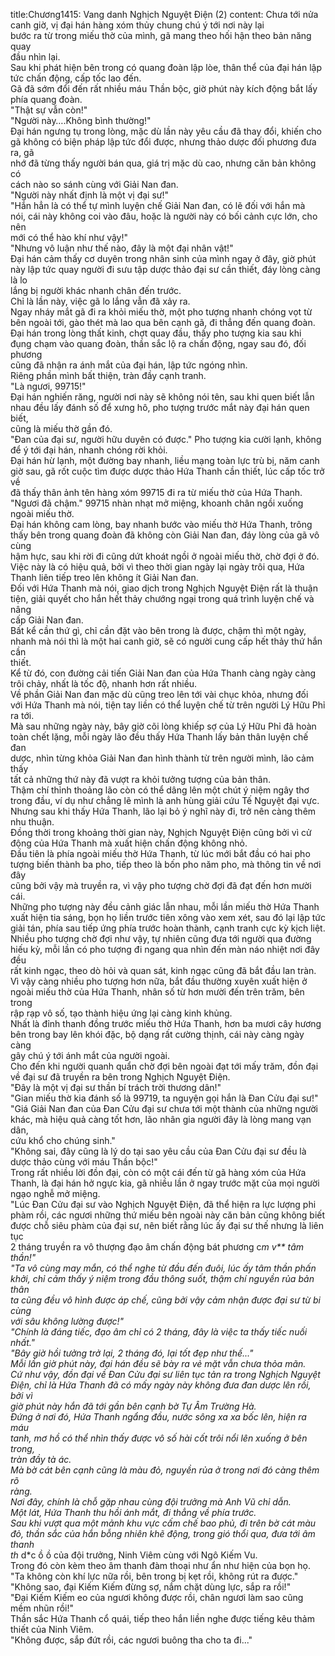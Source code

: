 title:Chương1415: Vang danh Nghịch Nguyệt Điện (2)
content:
Chưa tới nửa canh giờ, vị đại hán hàng xóm thủy chung chú ý tới nơi này lại<br>bước ra từ trong miếu thờ của mình, gã mang theo hối hận theo bản năng quay<br>đầu nhìn lại.<br>Sau khi phát hiện bên trong có quang đoàn lập lòe, thân thể của đại hán lập<br>tức chấn động, cấp tốc lao đến.<br>Gã đã sớm đổi đến rất nhiều máu Thần bộc, giờ phút này kích động bắt lấy<br>phía quang đoàn.<br>"Thật sự vẫn còn!"<br>"Người này….Không bình thường!"<br>Đại hán ngưng tụ trong lòng, mặc dù lần này yêu cầu đã thay đổi, khiến cho<br>gã không có biện pháp lập tức đổi được, nhưng thảo dược đối phương đưa ra, gã<br>nhớ đã từng thấy người bán qua, giá trị mặc dù cao, nhưng căn bản không có<br>cách nào so sánh cùng với Giải Nan đan.<br>"Người này nhất định là một vị đại sư!"<br>"Hắn hẳn là có thể tự mình luyện chế Giải Nan đan, có lẽ đối với hắn mà<br>nói, cái này không coi vào đâu, hoặc là người này có bối cảnh cực lớn, cho nên<br>mới có thể hào khí như vậy!"<br>"Nhưng vô luận như thế nào, đây là một đại nhân vật!"<br>Đại hán cảm thấy cơ duyên trong nhân sinh của mình ngay ở đây, giờ phút<br>này lập tức quay người đi sưu tập dược thảo đại sư cần thiết, đáy lòng càng là lo<br>lắng bị người khác nhanh chân đến trước.<br>Chỉ là lần này, việc gã lo lắng vẫn đã xảy ra.<br>Ngay nháy mắt gã đi ra khỏi miếu thờ, một pho tượng nhanh chóng vọt từ<br>bên ngoài tới, gào thét mà lao qua bên cạnh gã, đi thẳng đến quang đoàn.<br>Đại hán trong lòng thất kinh, chợt quay đầu, thấy pho tượng kia sau khi<br>đụng chạm vào quang đoàn, thần sắc lộ ra chấn động, ngay sau đó, đối phương<br>cũng đã nhận ra ánh mắt của đại hán, lập tức ngóng nhìn.<br>Riêng phần mình bất thiện, tràn đầy cạnh tranh.<br>"Là ngươi, 99715!"<br>Đại hán nghiến răng, người nơi này sẽ không nói tên, sau khi quen biết lẫn<br>nhau đều lấy đánh số để xưng hô, pho tượng trước mắt này đại hán quen biết,<br>cũng là miếu thờ gần đó.<br>"Đan của đại sư, người hữu duyên có được." Pho tượng kia cười lạnh, không<br>để ý tới đại hán, nhanh chóng rời khỏi.<br>Đại hán hừ lạnh, một đường bay nhanh, liều mạng toàn lực trù bị, năm canh<br>giờ sau, gã rốt cuộc tìm được dược thảo Hứa Thanh cần thiết, lúc cấp tốc trở về<br>đã thấy thân ảnh tên hàng xóm 99715 đi ra từ miếu thờ của Hứa Thanh.<br>"Ngươi đã chậm." 99715 nhàn nhạt mở miệng, khoanh chân ngồi xuống<br>ngoài miếu thờ.<br>Đại hán không cam lòng, bay nhanh bước vào miếu thờ Hứa Thanh, trông<br>thấy bên trong quang đoàn đã không còn Giải Nan đan, đáy lòng của gã vô cùng<br>hậm hực, sau khi rời đi cũng dứt khoát ngồi ở ngoài miếu thờ, chờ đợi ở đó.<br>Việc này là có hiệu quả, bởi vì theo thời gian ngày lại ngày trôi qua, Hứa<br>Thanh liên tiếp treo lên không ít Giải Nan đan.<br>Đối với Hứa Thanh mà nói, giao dịch trong Nghịch Nguyệt Điện rất là thuận<br>tiện, giải quyết cho hắn hết thảy chướng ngại trong quá trình luyện chế và nâng<br>cấp Giải Nan đan.<br>Bất kể cần thứ gì, chỉ cần đặt vào bên trong là được, chậm thì một ngày,<br>nhanh mà nói thì là một hai canh giờ, sẽ có người cung cấp hết thảy thứ hắn cần<br>thiết.<br>Kể từ đó, con đường cải tiến Giải Nan đan của Hứa Thanh càng ngày càng<br>trôi chảy, nhất là tốc độ, nhanh hơn rất nhiều.<br>Về phần Giải Nan đan mặc dù cũng treo lên tới vài chục khỏa, nhưng đối<br>với Hứa Thanh mà nói, tiện tay liền có thể luyện chế từ trên người Lý Hữu Phỉ<br>ra tới.<br>Mà sau những ngày này, bây giờ cõi lòng khiếp sợ của Lý Hữu Phỉ đã hoàn<br>toàn chết lặng, mỗi ngày lão đều thấy Hứa Thanh lấy bản thân luyện chế đan<br>dược, nhìn từng khỏa Giải Nan đan hình thành từ trên người mình, lão cảm thấy<br>tất cả những thứ này đã vượt ra khỏi tưởng tượng của bản thân.<br>Thậm chí thỉnh thoảng lão còn có thể dâng lên một chút ý niệm ngây thơ<br>trong đầu, ví dụ như chẳng lẽ mình là anh hùng giải cứu Tế Nguyệt đại vực.<br>Nhưng sau khi thấy Hứa Thanh, lão lại bỏ ý nghĩ này đi, trở nên càng thêm<br>nhu thuận.<br>Đồng thời trong khoảng thời gian này, Nghịch Nguyệt Điện cũng bởi vì cử<br>động của Hứa Thanh mà xuất hiện chấn động không nhỏ.<br>Đầu tiên là phía ngoài miếu thờ Hứa Thanh, từ lúc mới bắt đầu có hai pho<br>tượng biến thành ba pho, tiếp theo là bốn pho năm pho, mà thông tin về nơi đây<br>cũng bởi vậy mà truyền ra, vì vậy pho tượng chờ đợi đã đạt đến hơn mười cái.<br>Những pho tượng này đều cảnh giác lẫn nhau, mỗi lần miếu thờ Hứa Thanh<br>xuất hiện tia sáng, bọn họ liền trước tiên xông vào xem xét, sau đó lại lập tức<br>giải tán, phía sau tiếp ứng phía trước hoàn thành, cạnh tranh cực kỳ kịch liệt.<br>Nhiều pho tượng chờ đợi như vậy, tự nhiên cũng đưa tới người qua đường<br>hiếu kỳ, mỗi lần có pho tượng đi ngang qua nhìn đến màn náo nhiệt nơi đây đều<br>rất kinh ngạc, theo dò hỏi và quan sát, kinh ngạc cũng đã bắt đầu lan tràn.<br>Vì vậy càng nhiều pho tượng hơn nữa, bắt đầu thường xuyên xuất hiện ở<br>ngoài miếu thờ của Hứa Thanh, nhân số từ hơn mười đến trên trăm, bên trong<br>rập rạp vô số, tạo thành hiệu ứng lại càng kinh khủng.<br>Nhất là đỉnh thanh đồng trước miếu thờ Hứa Thanh, hơn ba mươi cây hương<br>bên trong bay lên khói đặc, bộ dạng rất cường thịnh, cái này càng ngày càng<br>gây chú ý tới ánh mắt của người ngoài.<br>Cho đến khi người quanh quẩn chờ đợi bên ngoài đạt tới mấy trăm, đồn đại<br>về đại sư đã truyền ra bên trong Nghịch Nguyệt Điện.<br>"Đây là một vị đại sư thần bí trách trời thương dân!"<br>"Gian miếu thờ kia đánh số là 99719, ta nguyện gọi hắn là Đan Cửu đại sư!"<br>"Giá Giải Nan đan của Đan Cửu đại sư chưa tới một thành của những người<br>khác, mà hiệu quả càng tốt hơn, lão nhân gia người đây là lòng mang vạn dân,<br>cứu khổ cho chúng sinh."<br>"Không sai, đây cũng là lý do tại sao yêu cầu của Đan Cửu đại sư đều là<br>dược thảo cùng với máu Thần bộc!"<br>Trong rất nhiều lời đồn đại, còn có một cái đến từ gã hàng xóm của Hứa<br>Thanh, là đại hán hở ngực kia, gã nhiều lần ở ngay trước mặt của mọi người<br>ngạo nghễ mở miệng.<br>"Lúc Đan Cửu đại sư vào Nghịch Nguyệt Điện, đã thể hiện ra lực lượng phi<br>phàm rồi, các ngươi những thứ miếu bên ngoài này căn bản cũng không biết<br>được chỗ siêu phàm của đại sư, nên biết rằng lúc ấy đại sư thế nhưng là liên tục<br>2 tháng truyền ra vô thượng đạo âm chấn động bát phương c*m v** tâm thần!"<br>"Ta vô cùng may mắn, có thể nghe từ đầu đến đuôi, lúc ấy tâm thần phấn<br>khởi, chỉ cảm thấy ý niệm trong đầu thông suốt, thậm chí nguyền rủa bản thân<br>ta cũng đều vô hình được áp chế, cũng bởi vậy cảm nhận được đại sư từ bi cùng<br>với sâu không lường được!"<br>"Chính là đáng tiếc, đạo âm chỉ có 2 tháng, đây là việc ta thấy tiếc nuối<br>nhất."<br>"Bây giờ hồi tưởng trở lại, 2 tháng đó, lại tốt đẹp như thế..."<br>Mỗi lần giờ phút này, đại hán đều sẽ bày ra vẻ mặt vẫn chưa thỏa mãn.<br>Cứ như vậy, đồn đại về Đan Cửu đại sư liên tục tản ra trong Nghịch Nguyệt<br>Điện, chỉ là Hứa Thanh đã có mấy ngày này không đưa đan dược lên rồi, bởi vì<br>giờ phút này hắn đã tới gần bên cạnh bờ Tự Âm Trường Hà.<br>Đứng ở nơi đó, Hứa Thanh ngẩng đầu, nước sông xa xa bốc lên, hiện ra máu<br>tanh, mơ hồ có thể nhìn thấy được vô số hài cốt trôi nổi lên xuống ở bên trong,<br>tràn đầy tà ác.<br>Mà bờ cát bên cạnh cũng là màu đỏ, nguyền rủa ở trong nơi đó càng thêm rõ<br>ràng.<br>Nơi đây, chính là chỗ gặp nhau cùng đội trưởng mà Anh Vũ chỉ dẫn.<br>Một lát, Hứa Thanh thu hồi ánh mắt, đi thẳng về phía trước.<br>Sau khi vượt qua một mảnh khu vực cấm chế bao phủ, đi trên bờ cát màu<br>đỏ, thần sắc của hắn bỗng nhiên khẽ động, trong gió thổi qua, đưa tới âm thanh<br>th* d*c ồ ồ của đội trưởng, Ninh Viêm cùng với Ngô Kiếm Vu.<br>Trong đó còn kèm theo âm thanh đàm thoại như ẩn như hiện của bọn họ.<br>"Ta không còn khí lực nữa rồi, bên trong bị kẹt rồi, không rút ra được."<br>"Không sao, đại Kiếm Kiếm đừng sợ, nắm chặt dùng lực, sắp ra rồi!"<br>"Đại Kiếm Kiếm eo của ngươi không được rồi, chân ngươi làm sao cũng<br>mềm nhũn rồi!"<br>Thần sắc Hứa Thanh cổ quái, tiếp theo hắn liền nghe được tiếng kêu thảm<br>thiết của Ninh Viêm.<br>"Không được, sắp đứt rồi, các ngươi buông tha cho ta đi..."